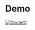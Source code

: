 # Demo
[![CircleCI](https://circleci.com/gh/sharvurutu/Demo.svg?style=svg)](https://circleci.com/gh/sharvurutu/Demo)
